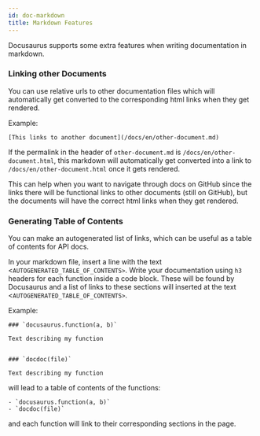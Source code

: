 ```yaml
---
id: doc-markdown
title: Markdown Features
---
```


Docusaurus supports some extra features when writing documentation in markdown.

### Linking other Documents

You can use relative urls to other documentation files which will automatically get converted to the corresponding html links when they get rendered.

Example:
```
[This links to another document](/docs/en/other-document.md)
```
If the permalink in the header of `other-document.md` is `/docs/en/other-document.html`, this markdown will automatically get converted into a link to `/docs/en/other-document.html` once it gets rendered.

This can help when you want to navigate through docs on GitHub since the links there will be functional links to other documents (still on GitHub), but the documents will have the correct html links when they get rendered.

### Generating Table of Contents

You can make an autogenerated list of links, which can be useful as a table of contents for API docs.

In your markdown file, insert a line with the text <`AUTOGENERATED_TABLE_OF_CONTENTS>`. Write your documentation using `h3` headers for each function inside a code block. These will be found by Docusaurus and a list of links to these sections will inserted at the text <`AUTOGENERATED_TABLE_OF_CONTENTS>`.

Example:
```
### `docusaurus.function(a, b)`

Text describing my function


### `docdoc(file)`

Text describing my function
```

will lead to a table of contents of the functions:

```
- `docusaurus.function(a, b)`
- `docdoc(file)`
```
and each function will link to their corresponding sections in the page.
